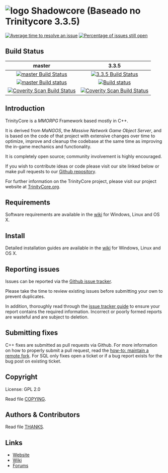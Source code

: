 # ![logo](https://community.trinitycore.org/public/style_images/1_trinitycore.png) Shadowcore (Baseado no Trinitycore 3.3.5)

[![Average time to resolve an issue](https://isitmaintained.com/badge/resolution/TrinityCore/TrinityCore.svg)](https://isitmaintained.com/project/TrinityCore/TrinityCore "Average time to resolve an issue") [![Percentage of issues still open](https://isitmaintained.com/badge/open/TrinityCore/TrinityCore.svg)](https://isitmaintained.com/project/TrinityCore/TrinityCore "Percentage of issues still open")

## Build Status

master | 3.3.5
:------------: | :------------:
[![master Build Status](https://travis-ci.org/TrinityCore/TrinityCore.svg?branch=master)](https://travis-ci.org/TrinityCore/TrinityCore) | [![3.3.5 Build Status](https://travis-ci.org/TrinityCore/TrinityCore.svg?branch=3.3.5)](https://travis-ci.org/TrinityCore/TrinityCore)
[![master Build status](https://ci.appveyor.com/api/projects/status/54d0u1fxe50ad80o/branch/master?svg=true)](https://ci.appveyor.com/project/DDuarte/trinitycore/branch/master) | [![Build status](https://ci.appveyor.com/api/projects/status/54d0u1fxe50ad80o/branch/3.3.5?svg=true)](https://ci.appveyor.com/project/DDuarte/trinitycore/branch/3.3.5)
[![Coverity Scan Build Status](https://scan.coverity.com/projects/435/badge.svg)](https://scan.coverity.com/projects/435) | [![Coverity Scan Build Status](https://scan.coverity.com/projects/4656/badge.svg)](https://scan.coverity.com/projects/4656)

## Introduction

TrinityCore is a *MMORPG* Framework based mostly in C++.

It is derived from *MaNGOS*, the *Massive Network Game Object Server*, and is
based on the code of that project with extensive changes over time to optimize,
improve and cleanup the codebase at the same time as improving the in-game
mechanics and functionality.

It is completely open source; community involvement is highly encouraged.

If you wish to contribute ideas or code please visit our site linked below or
make pull requests to our [Github repository](https://github.com/TrinityCore/TrinityCore/pulls).

For further information on the TrinityCore project, please visit our project
website at [TrinityCore.org](https://www.trinitycore.org).

## Requirements


Software requirements are available in the [wiki](https://www.trinitycore.info/display/tc/Requirements) for
Windows, Linux and OS X.


## Install

Detailed installation guides are available in the [wiki](https://www.trinitycore.info/display/tc/Installation+Guide) for
Windows, Linux and OS X.


## Reporting issues

Issues can be reported via the [Github issue tracker](https://github.com/TrinityCore/TrinityCore/labels/Branch-3.3.5a).

Please take the time to review existing issues before submitting your own to
prevent duplicates.

In addition, thoroughly read through the [issue tracker guide](https://community.trinitycore.org/topic/37-the-trinitycore-issuetracker-and-you/) to ensure
your report contains the required information. Incorrect or poorly formed
reports are wasteful and are subject to deletion.


## Submitting fixes

C++ fixes are submitted as pull requests via Github. For more information on how to
properly submit a pull request, read the [how-to: maintain a remote fork](https://community.trinitycore.org/topic/9002-howto-maintain-a-remote-fork-for-pull-requests-tortoisegit/).
For SQL only fixes open a ticket or if a bug report exists for the bug post on existing ticket.


## Copyright

License: GPL 2.0

Read file [COPYING](COPYING).


## Authors &amp; Contributors

Read file [THANKS](THANKS).


## Links

* [Website](https://www.trinitycore.org)
* [Wiki](https://www.trinitycore.info)
* [Forums](https://community.trinitycore.org)
